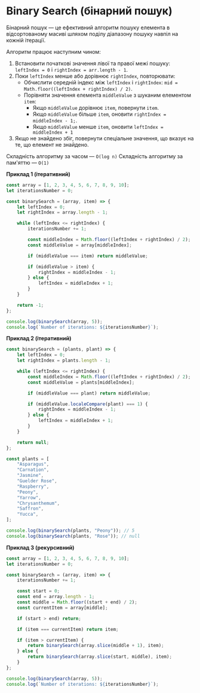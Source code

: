 # Binary Search (бінарний пошук)

Бінарний пошук — це ефективний алгоритм пошуку елемента в відсортованому масиві шляхом поділу діапазону пошуку навпіл на кожній ітерації.

Алгоритм працює наступним чином:

1. Встановити початкові значення лівої та правої межі пошуку: `leftIndex = 0` і `rightIndex = arr.length - 1`.
2. Поки `leftIndex` менше або дорівнює `rightIndex`, повторювати:
    - Обчислити середній індекс між `leftIndex` і `rightIndex`: `mid = Math.floor((leftIndex + rightIndex) / 2)`.
    - Порівняти значення елемента `middleValue` з шуканим елементом `item`:
        - Якщо `middleValue` дорівнює `item`, повернути `item`.
        - Якщо `middleValue` більше `item`, оновити `rightIndex = middleIndex - 1;`.
        - Якщо `middleValue` менше `item`, оновити `leftIndex = middleIndex + 1`
3. Якщо не знайдено збіг, повернути спеціальне значення, що вказує на те, що елемент не знайдено.

Складність алгоритму за часом — `O(log n)`
Складність алгоритму за пам'яттю — `O(1)`

**Приклад 1 (ітеративний)**

```js
const array = [1, 2, 3, 4, 5, 6, 7, 8, 9, 10];
let iterationsNumber = 0;

const binarySearch = (array, item) => {
    let leftIndex = 0;
    let rightIndex = array.length - 1;

    while (leftIndex <= rightIndex) {
        iterationsNumber += 1;

        const middleIndex = Math.floor((leftIndex + rightIndex) / 2);
        const middleValue = array[middleIndex];

        if (middleValue === item) return middleValue;

        if (middleValue > item) {
            rightIndex = middleIndex - 1;
        } else {
            leftIndex = middleIndex + 1;
        }
    }

    return -1;
};

console.log(binarySearch(array, 5));
console.log(`Number of iterations: ${iterationsNumber}`);
```

**Приклад 2 (ітеративний)**

```js
const binarySearch = (plants, plant) => {
    let leftIndex = 0;
    let rightIndex = plants.length - 1;

    while (leftIndex <= rightIndex) {
        const middleIndex = Math.floor((leftIndex + rightIndex) / 2);
        const middleValue = plants[middleIndex];

        if (middleValue === plant) return middleValue;

        if (middleValue.localeCompare(plant) === 1) {
            rightIndex = middleIndex - 1;
        } else {
            leftIndex = middleIndex + 1;
        }
    }

    return null;
};

const plants = [
    "Asparagus",
    "Carnation",
    "Jasmine",
    "Guelder Rose",
    "Raspberry",
    "Peony",
    "Yarrow",
    "Chrysanthemum",
    "Saffron",
    "Yucca",
];

console.log(binarySearch(plants, "Peony")); // 5
console.log(binarySearch(plants, "Rose")); // null
```

**Приклад 3 (рекурсивний)**

```js
const array = [1, 2, 3, 4, 5, 6, 7, 8, 9, 10];
let iterationsNumber = 0;

const binarySearch = (array, item) => {
    iterationsNumber += 1;

    const start = 0;
    const end = array.length - 1;
    const middle = Math.floor((start + end) / 2);
    const currentItem = array[middle];

    if (start > end) return;

    if (item === currentItem) return item;

    if (item > currentItem) {
        return binarySearch(array.slice(middle + 1), item);
    } else {
        return binarySearch(array.slice(start, middle), item);
    }
};

console.log(binarySearch(array, 5));
console.log(`Number of iterations: ${iterationsNumber}`);
```
